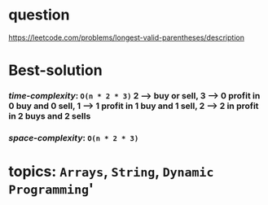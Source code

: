 # question
https://leetcode.com/problems/longest-valid-parentheses/description

# **Best-solution**

### _time-complexity_: `O(n * 2 * 3)` 2 --> buy or sell, 3 --> 0 profit in 0 buy and 0 sell, 1 --> 1 profit in 1 buy and 1 sell, 2 --> 2 in profit in 2 buys and 2 sells
### _space-complexity_: `O(n * 2 * 3)`



# topics: `Arrays`, `String`, `Dynamic Programming`'
